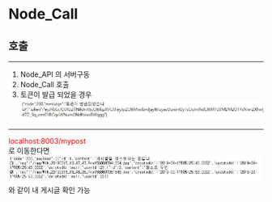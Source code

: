 # Node_Call
## 호출
----
1. Node_API 의 서버구동
2. Node_Call 호출
3. 토큰이 발급 되었을 경우
![token](./token.JPG)
---
<div style="color:red;">localhost:8003/mypost</div> 로 이동한다면 <img src="./mypost.JPG"> 와 같이 내 게시글 확인 가능